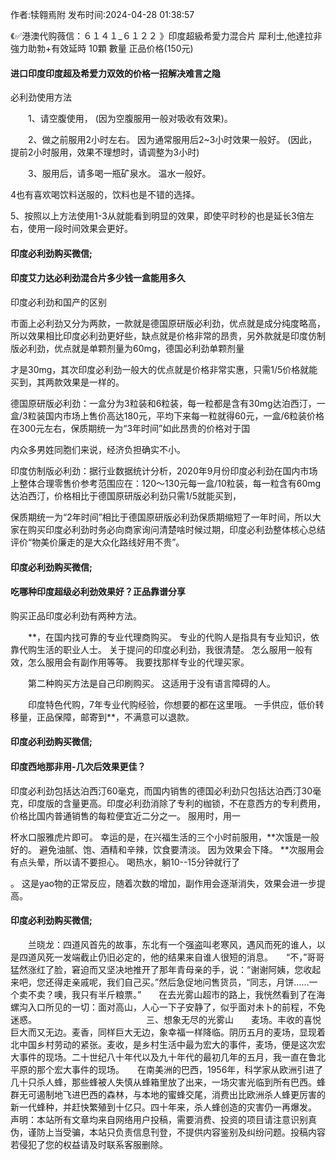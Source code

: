 <p>作者:犊翱焉附 发布时间:2024-04-28 01:38:57</p>
<p>《✅港澳代购薇信：６１４１_６１２２ 》印度超級希愛力混合片 犀利士,他達拉非 強力助勃+有效延時 10顆 數量 正品价格(150元) </p>
									<h4>进口印度印度超及希爱力双效的价格一招解决难言之隐</h4><p>必利劲使用方法</p><p>　　1、请空腹使用， (因为空腹服用一般对吸收有效果)。</p><p>　　2、做之前服用2小时左右。 因为通常服用后2~3小时效果一般好。 (因此，提前2小时服用，效果不理想时，请调整为3小时)</p><p>　　3、服用后，请多喝一瓶矿泉水。 温水一般好。</p><p>    4也有喜欢喝饮料送服的，饮料也是不错的选择。</p><p>    5、按照以上方法使用1-3从就能看到明显的效果，即使平时秒的也是延长3倍左右，使用一段时间效果会更好。</p><p></p><h4>	印度必利劲购买微信;</h4><p></p><h4>印度艾力达必利劲混合片多少钱一盒能用多久</h4><p>印度必利劲和国产的区别</p><p>市面上必利劲又分为两款，一款就是德国原研版必利劲，优点就是成分纯度略高，所以效果相比印度必利劲更好些，缺点就是价格非常的昂贵，另外款就是印度仿制版必利劲，优点就是单颗剂量为60mg，德国必利劲单颗剂量</p><p>才是30mg，其次印度必利劲一般大的优点就是价格非常实惠，只需1/5价格就能买到，其两款效果是一样的。</p><p>德国原研版必利劲：一盒分为3粒装和6粒装，每一粒都是含有30mg达泊西汀，一盒/3粒装国内市场上售价高达180元，平均下来每一粒就得60元，一盒/6粒装价格在300元左右，保质期统一为“3年时间”如此昂贵的价格对于国</p><p>内众多男姓同胞们来说，经济负担确实不小。</p><p>印度仿制版必利劲：据行业数据统计分析，2020年9月份印度必利劲在国内市场上整体合理零售价参考范围应在：120～130元每一盒/10粒装，每一粒含有60mg达泊西汀，价格相比于德国原研版必利劲只需1/5就能买到，</p><p>保质期统一为“2年时间”相比于德国原研版必利劲保质期缩短了一年时间，所以大家在购买印度必利劲时务必向商家询问清楚啥时候过期，印度必利劲整体核心总结评价“物美价廉走的是大众化路线好用不贵”。</p><p></p><h4>	印度必利劲购买微信;</h4><p></p><h4>吃哪种印度超级必利劲效果好？正品靠谱分享</h4><p>购买正品印度必利劲有两种方法。</p><p>　　**，在国内找可靠的专业代理商购买。 专业的代购人是指具有专业知识，依靠代购生活的职业人士。 关于提问的印度必利劲，我很清楚。 怎么服用一般有效，怎么服用会有副作用等等。 我要找那样专业的代理买家。</p><p>　　第二种购买方法是自己印刷购买。 这适用于没有语言障碍的人。</p><p>　　印度特色代购，7年专业代购经验，你想要的都在这里哦。 一手供应，低价转移量，正品保障，邮寄到**，不满意可以退款。</p><p></p><h4>	印度必利劲购买微信;</h4><p></p><h4>印度西地那非用-几次后效果更佳？</h4><p>印度必利劲包括达泊西汀60毫克，而国内销售的德国必利劲只包括达泊西汀30毫克，印度版的含量更高。印度必利劲消除了专利的枷锁，不在意西方的专利费用，价格比国内普通销售的每粒便宜近二分之一。 服用时，用一</p><p>杯水口服雅虎片即可。 幸运的是，在兴福生活的三个小时前服用，**次饿是一般好的。 避免油腻、饱、酒精和辛辣，饮食要清淡。 因为效果会下降。 **次服用会有点头晕，所以请不要担心。 喝热水，躺10--15分钟就行了</p><p>。 这是yao物的正常反应，随着次数的增加，副作用会逐渐消失，效果会进一步提高。</p><p></p><h4>	印度必利劲购买微信;</h4>　　兰晓龙：四道风首先的故事，东北有一个强盗叫老寒风，遇风而死的谁人，以是四道风死一发端截止仍旧必定的，他的结果来自谁人很短的消息。　　“不，”哥哥猛然涨红了脸，窘迫而又坚决地推开了那年青母亲的手，说：“谢谢阿姨，您收起来吧，您还得走亲戚呢，我们自己买。”然后急促地问售货员，“同志，月饼……一个卖不卖？噢，我只有半斤粮票。”　　在去光雾山超市的路上，我恍然看到了在海螺沟入口所见的一切：面对高山，人心一下子安静了，似乎面对未卜的前程，不免迷惑。　　　　　　　　　　　　　三、想象无尽的光雾山　　麦场。丰收的喜悦巨大而又无边。麦香，同样巨大无边，象幸福一样降临。阴历五月的麦场，显现着北中国乡村劳动的紧张。麦收，是乡村生活中最为宏大的事件，麦场，便是这次宏大事件的现场。二十世纪八十年代以及九十年代的最初几年的五月，我一直在鲁北平原的那个宏大事件的现场。　　在南美洲的巴西，1956年，科学家从欧洲引进了几十只杀人蜂，那些蜂被人失慎从蜂箱里放了出来，一场灾害光临到所有巴西。蜂群无可遏制地飞进巴西的森林，与本地的蜜蜂交尾，消费出比欧洲杀人蜂更厉害的新一代蜂种，并赶快繁殖到十亿只。四十年来，杀人蜂创造的灾害仍一再爆发。				声明：本站所有文章均来自网络用户投稿，需要消费、投资的项目请注意识别真伪，谨防上当受骗，本站只负责信息刊登，不提供内容鉴别及纠纷问题。投稿内容若侵犯了您的权益请及时联系客服删除。				
